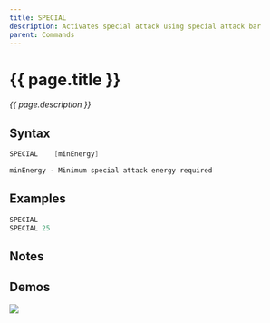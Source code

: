 ```yaml
---
title: SPECIAL
description: Activates special attack using special attack bar
parent: Commands
---
```


# {{ page.title }}

_{{ page.description }}_

## Syntax

```java
SPECIAL    [minEnergy] 

minEnergy - Minimum special attack energy required

```

## Examples

```java
SPECIAL
SPECIAL 25
```

## Notes


## Demos

![](https://i.imgur.com/uP3XM4S.gif)


